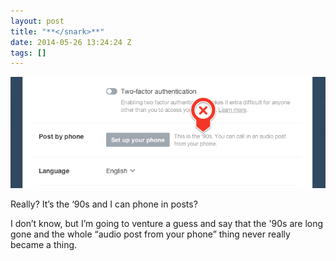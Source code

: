 ```yaml
---
layout: post
title: "**</snark>**"
date: 2014-05-26 13:24:24 Z
tags: []
---
```

![](/media/2014/05/86892883537.png)
**<snark>**

Really? It’s the ‘90s and I can phone in posts?

I don’t know, but I’m going to venture a guess and say that the '90s are long gone and the whole “audio post from your phone” thing never really became a thing.

**</snark>**
